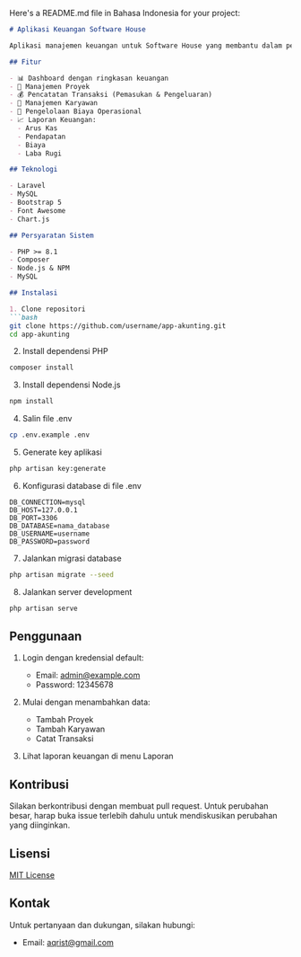 Here's a README.md file in Bahasa Indonesia for your project:

```markdown:/Users/aqrist/Herd/app-akunting/README.md
# Aplikasi Keuangan Software House

Aplikasi manajemen keuangan untuk Software House yang membantu dalam pengelolaan transaksi keuangan, proyek, dan karyawan.

## Fitur

- 📊 Dashboard dengan ringkasan keuangan
- 💼 Manajemen Proyek
- 💰 Pencatatan Transaksi (Pemasukan & Pengeluaran)
- 👥 Manajemen Karyawan
- 📝 Pengelolaan Biaya Operasional
- 📈 Laporan Keuangan:
  - Arus Kas
  - Pendapatan
  - Biaya
  - Laba Rugi

## Teknologi

- Laravel
- MySQL
- Bootstrap 5
- Font Awesome
- Chart.js

## Persyaratan Sistem

- PHP >= 8.1
- Composer
- Node.js & NPM
- MySQL

## Instalasi

1. Clone repositori
```bash
git clone https://github.com/username/app-akunting.git
cd app-akunting
```

2. Install dependensi PHP
```bash
composer install
```

3. Install dependensi Node.js
```bash
npm install
```

4. Salin file .env
```bash
cp .env.example .env
```

5. Generate key aplikasi
```bash
php artisan key:generate
```

6. Konfigurasi database di file .env
```env
DB_CONNECTION=mysql
DB_HOST=127.0.0.1
DB_PORT=3306
DB_DATABASE=nama_database
DB_USERNAME=username
DB_PASSWORD=password
```

7. Jalankan migrasi database
```bash
php artisan migrate --seed
```

8. Jalankan server development
```bash
php artisan serve
```

## Penggunaan

1. Login dengan kredensial default:
   - Email: admin@example.com
   - Password: 12345678

2. Mulai dengan menambahkan data:
   - Tambah Proyek
   - Tambah Karyawan
   - Catat Transaksi

3. Lihat laporan keuangan di menu Laporan

## Kontribusi

Silakan berkontribusi dengan membuat pull request. Untuk perubahan besar, harap buka issue terlebih dahulu untuk mendiskusikan perubahan yang diinginkan.

## Lisensi

[MIT License](LICENSE)

## Kontak

Untuk pertanyaan dan dukungan, silakan hubungi:
- Email: aqrist@gmail.com
